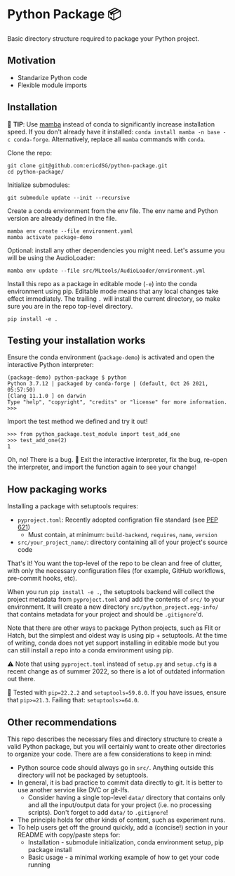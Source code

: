 # Python Package :package:

Basic directory structure required to package your Python project.

## Motivation

- Standarize Python code
- Flexible module imports

## Installation

:rocket: **TIP**: Use [mamba](https://github.com/mamba-org/mamba) instead
of conda to significantly increase installation speed. If you don't already
have it installed: `conda install mamba -n base -c conda-forge`. Alternatively,
replace all `mamba` commands with `conda`.

Clone the repo:

```
git clone git@github.com:ericdSG/python-package.git
cd python-package/
```

Initialize submodules:

```
git submodule update --init --recursive
```

Create a conda environment from the env file. The env name and
Python version are already defined in the file.

```
mamba env create --file environment.yaml
mamba activate package-demo
```

Optional: install any other dependencies you might need. Let's assume
you will be using the AudioLoader:

```
mamba env update --file src/MLtools/AudioLoader/environment.yml
```

Install this repo as a package in editable mode (`-e`) into the conda 
environment using pip. Editable mode means that any local changes take effect
immediately. The trailing `.` will install the current directory, so make sure
you are in the repo top-level directory.

```
pip install -e .
```

## Testing your installation works

Ensure the conda environment (`package-demo`) is activated and open the
interactive Python interpreter:

```
(package-demo) python-package $ python
Python 3.7.12 | packaged by conda-forge | (default, Oct 26 2021, 05:57:50)
[Clang 11.1.0 ] on darwin
Type "help", "copyright", "credits" or "license" for more information.
>>> 
```

Import the test method we defined and try it out!

```
>>> from python_package.test_module import test_add_one
>>> test_add_one(2)
1
```

Oh, no! There is a bug. :bug: Exit the interactive interpreter, fix the bug,
re-open the interpreter, and import the function again to see your change!

## How packaging works

Installing a package with setuptools requires:
- `pyproject.toml`: Recently adopted configration file standard (see 
[PEP 621](https://peps.python.org/pep-0621/))
  - Must contain, at minimum: `build-backend`, `requires`, `name`, `version`
- `src/your_project_name/`: directory containing all of your project's source
code

That's it! You want the top-level of the repo to be clean and free of clutter,
with only the necessary configuration files (for example, GitHub workflows,
pre-commit hooks, etc).

When you run `pip install -e .`, the setuptools backend will collect the
project metadata from `pyproject.toml` and add the contents of `src/` to your
environment. It will create a new directory `src/python_project.egg-info/`
that contains metadata for your project and should be `.gitignore`'d.

Note that there are other ways to package Python projects, such as Flit or Hatch,
but the simplest and oldest way is using pip + setuptools. At the time of writing,
conda does not yet support installing in editable mode but you can still
install a repo into a conda environment using pip.

:warning: Note that using `pyproject.toml` instead of `setup.py` and `setup.cfg`
is a recent change as of summer 2022, so there is a lot of outdated information
out there.

:rotating_light: Tested with `pip=22.2.2` and `setuptools=59.8.0`. If you have issues,
ensure that `pip>=21.3`. Failing that: `setuptools>=64.0`.

## Other recommendations

This repo describes the necessary files and directory structure to create a valid
Python package, but you will certainly want to create other directories to
organize your code. There are a few considerations to keep in mind:

- Python source code should always go in `src/`. Anything outside this directory
will not be packaged by setuptools.
- In general, it is bad practice to commit data directly to git. It is better
to use another service like DVC or git-lfs.
  - Consider having a single top-level `data/` directory that contains only and
  all the input/output data for your project (i.e. no processing scripts). Don't
  forget to add `data/` to `.gitignore`!
- The principle holds for other kinds of content, such as experiment runs.
- To help users get off the ground quickly, add a (concise!) section in your
README with copy/paste steps for:
  - Installation - submodule initialization, conda environment setup, pip
package install
  - Basic usage - a minimal working example of how to get your code running
